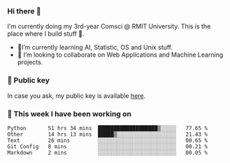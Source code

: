 ### Hi there 👋

I'm currently doing my 3rd-year Comsci @ RMIT University. This is the place where I build stuff 👀. 

- 🌱I’m currently learning AI, Statistic, OS and Unix stuff.
- 👯 I’m looking to collaborate on Web Applications and Machine Learning projects.

### 🔑 Public key

In case you ask, my public key is available [here](https://public.auspham.dev/).

### 📅 This week I have been working on
<!--START_SECTION:waka-->
```text
Python       51 hrs 34 mins  ███████████████████▒░░░░░   77.65 % 
Other        14 hrs 13 mins  █████▒░░░░░░░░░░░░░░░░░░░   21.43 % 
Text         26 mins         ░░░░░░░░░░░░░░░░░░░░░░░░░   00.65 % 
Git Config   8 mins          ░░░░░░░░░░░░░░░░░░░░░░░░░   00.21 % 
Markdown     2 mins          ░░░░░░░░░░░░░░░░░░░░░░░░░   00.05 % 
```
<!--END_SECTION:waka-->

<!--
**rockmanvnx6/rockmanvnx6** is a ✨ _special_ ✨ repository because its `README.md` (this file) appears on your GitHub profile.

Here are some ideas to get you started:

- 🔭 I’m currently working on ...
- 🌱 I’m currently learning ...
- 👯 I’m looking to collaborate on ...
- 🤔 I’m looking for help with ...
- 💬 Ask me about ...
- 📫 How to reach me: ...
- 😄 Pronouns: ...
- ⚡ Fun fact: ...
-->
